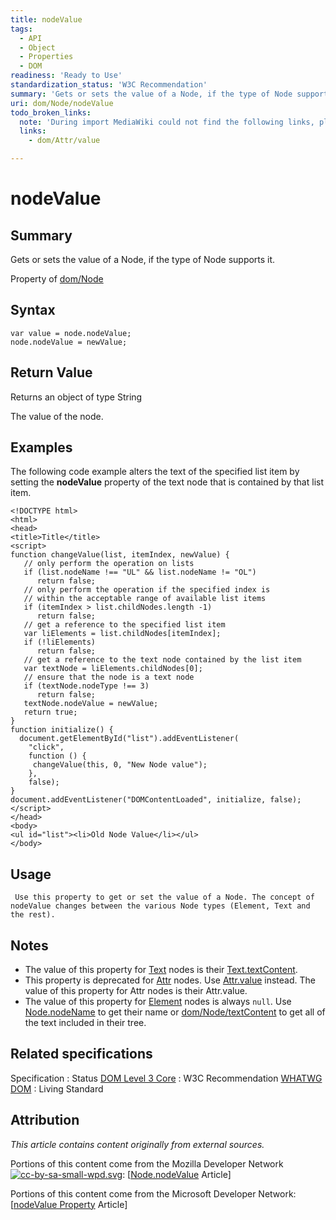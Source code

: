 ```yaml
---
title: nodeValue
tags:
  - API
  - Object
  - Properties
  - DOM
readiness: 'Ready to Use'
standardization_status: 'W3C Recommendation'
summary: 'Gets or sets the value of a Node, if the type of Node supports it.'
uri: dom/Node/nodeValue
todo_broken_links:
  note: 'During import MediaWiki could not find the following links, please fix and adjust this list.'
  links:
    - dom/Attr/value

---
```

# nodeValue

## Summary

Gets or sets the value of a Node, if the type of Node supports it.

<span data-meta="applies_to" data-type="key">Property of <span data-type="value">[dom/Node](/dom/Node)</span></span>

## Syntax

``` {.js}
var value = node.nodeValue;
node.nodeValue = newValue;
```

## Return Value

<span data-meta="return" data-type="key">Returns an object of type <span data-type="value">String</span></span>

The value of the node.

## Examples

The following code example alters the text of the specified list item by setting the **nodeValue** property of the text node that is contained by that list item.

``` {.html}
<!DOCTYPE html>
<html>
<head>
<title>Title</title>
<script>
function changeValue(list, itemIndex, newValue) {
   // only perform the operation on lists
   if (list.nodeName !== "UL" && list.nodeName != "OL")
      return false;
   // only perform the operation if the specified index is
   // within the acceptable range of available list items
   if (itemIndex > list.childNodes.length -1)
      return false;
   // get a reference to the specified list item
   var liElements = list.childNodes[itemIndex];
   if (!liElements)
      return false;
   // get a reference to the text node contained by the list item
   var textNode = liElements.childNodes[0];
   // ensure that the node is a text node
   if (textNode.nodeType !== 3)
      return false;
   textNode.nodeValue = newValue;
   return true;
}
function initialize() {
  document.getElementById("list").addEventListener(
    "click",
    function () {
     changeValue(this, 0, "New Node value");
    },
    false);
}
document.addEventListener("DOMContentLoaded", initialize, false);
</script>
</head>
<body>
<ul id="list"><li>Old Node Value</li></ul>
</body>
```

## Usage

     Use this property to get or set the value of a Node. The concept of nodeValue changes between the various Node types (Element, Text and the rest).

## Notes

-   The value of this property for [Text](/dom/Text) nodes is their [Text.textContent](/dom/Node/textContent).
-   This property is deprecated for [Attr](/dom/Attr) nodes. Use [Attr.value](/w/index.php?title=dom/Attr/value&action=edit&redlink=1) instead. The value of this property for Attr nodes is their Attr.value.
-   The value of this property for [Element](/dom/Element) nodes is always `null`. Use [Node.nodeName](/dom/Node/nodeName) to get their name or [dom/Node/textContent](/dom/Node/textContent) to get all of the text included in their tree.

## Related specifications

Specification
:   Status
[DOM Level 3 Core](http://www.w3.org/TR/DOM-Level-3-Core/)
:   W3C Recommendation
[WHATWG DOM](http://dom.spec.whatwg.org/#dom-node-nodevalue)
:   Living Standard

## Attribution

*This article contains content originally from external sources.*

Portions of this content come from the Mozilla Developer Network [![cc-by-sa-small-wpd.svg](/assets/thumb/8/8c/cc-by-sa-small-wpd.svg/120px-cc-by-sa-small-wpd.svg.png)](http://creativecommons.org/licenses/by-sa/3.0/us/): [[Node.nodeValue](https://developer.mozilla.org/en-US/docs/Web/API/Node.nodeValue) Article]

Portions of this content come from the Microsoft Developer Network: [[nodeValue Property](http://msdn.microsoft.com/en-us/library/ie/ms534192(v=vs.85).aspx) Article]


